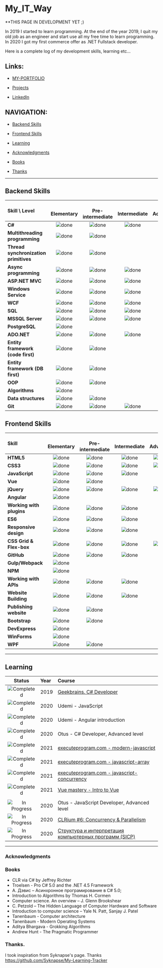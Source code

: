 # My_IT_Way

**THIS PAGE IN DEVELOPMENT YET ;)

In 2019 I started to learn programming. At the end of the year 2019, I quit my old job as an engineer and start use all my free time to learn programming. In 2020 I got my first commerce offer as .NET Fullstack developer.

Here is a complete log of my development skills, learning etc...

## Links:
- [MY-PORTFOLIO](https://yadi.sk/i/rx_sSmMs6U_quQ)

- [Projects](https://github.com/kvarlamov)

- [LinkedIn](https://www.linkedin.com/in/konstantin-varlamov-a031b2195?lipi=urn%3Ali%3Apage%3Ad_flagship3_profile_view_base_contact_details%3BSdZt35eLT5imj3bVazq1ng%3D%3D)

## NAVIGATION:
- [Backend Skills](https://github.com/kvarlamov/My_IT_Way/blob/master/README.md#backend-skills)

- [Frontend Skills](https://github.com/kvarlamov/My_IT_Way/blob/master/README.md#frontend-skills)

- [Learning](https://github.com/kvarlamov/My_IT_Way/blob/master/README.md#learning)

- [Acknowledgments](https://github.com/kvarlamov/My_IT_Way/blob/master/README.md#acknowledgments)

- [Books](https://github.com/kvarlamov/My_IT_Way/blob/master/README.md#books)

- [Thanks](https://github.com/kvarlamov/My_IT_Way/blob/master/README.md#thanks)

----
[//]: # (Status images)

[done]: https://user-images.githubusercontent.com/29199184/32275438-8385f5c0-bf0b-11e7-9406-42265f71e2bd.png "Done"

## Backend Skills
|               Skill \ Level         | <br>Elementary    | <br>Pre-intermediate   | <br>Intermediate | <br>Advanced     | <br>Expert       |
|:----------------------------------- |:-----------------:|:----------------------:|:----------------:|:----------------:|:----------------:|
|**C#**                               | ![done][done]     | ![done][done]          | ![done][done]    |                  |                  |
|**Multithreading programming**       | ![done][done]     | ![done][done]          |                  |                  |                  |
|**Thread synchronization primitives**| ![done][done]     | ![done][done]          |                  |                  |                  |
|**Async programming**                | ![done][done]     | ![done][done]          | ![done][done]    |                  |                  |
|**ASP.NET MVC**                      | ![done][done]     | ![done][done]          | ![done][done]    |                  |                  |
|**Windows Service**                  | ![done][done]     | ![done][done]          | ![done][done]    |                  |                  |
|**WCF**                              | ![done][done]     | ![done][done]          | ![done][done]    |                  |                  |
|**SQL**                              | ![done][done]     | ![done][done]          | ![done][done]    |                  |                  |
|**MSSQL Server**                     | ![done][done]     | ![done][done]          | ![done][done]    |                  |                  |
|**PostgreSQL**                       | ![done][done]     |                        |                  |                  |                  |
|**ADO.NET**                          | ![done][done]     | ![done][done]          | ![done][done]    |                  |                  |
|**Entity framework (code first)**    | ![done][done]     | ![done][done]          |                  |                  |                  |
|**Entity framework (DB first)**      | ![done][done]     | ![done][done]          |                  |                  |                  |
|**OOP**                              | ![done][done]     | ![done][done]          |                  |                  |                  |
|**Algorithms**                       | ![done][done]     |                        |                  |                  |                  |
|**Data structures**                  | ![done][done]     | ![done][done]          |                  |                  |                  |
|**Git**                              | ![done][done]     | ![done][done]          | ![done][done]    |                  |                  |


## Frontend Skills

|               Skill              | <br>Elementary    | <br>Pre-intermediate   | <br>Intermediate | <br>Advanced     | <br>Expert       |
|:-------------------------------- |:-----------------:|:----------------------:|:----------------:|:----------------:|:----------------:|
|**HTML5**                         | ![done][done]     | ![done][done]          | ![done][done]    | ![done][done]    |                  |
|**CSS3**                          | ![done][done]     | ![done][done]          | ![done][done]    | ![done][done]    |                  |
|**JavaScript**                    | ![done][done]     | ![done][done]          | ![done][done]    |                  |                  |
|**Vue**                           | ![done][done]     | ![done][done]          |                  |                  |                  |
|**jQuery**                        | ![done][done]     | ![done][done]          | ![done][done]    | ![done][done]    |                  |
|**Angular**                       | ![done][done]     |                        |                  |                  |                  |
|**Working with plugins**          | ![done][done]     | ![done][done]          | ![done][done]    |                  |                  |
|**ES6**                           | ![done][done]     | ![done][done]          | ![done][done]    |                  |                  |
|**Responsive design**             | ![done][done]     | ![done][done]          | ![done][done]    |                  |                  |
|**CSS Grid & Flex-box**           | ![done][done]     | ![done][done]          | ![done][done]    | ![done][done]    |                  |
|**GitHub**                        | ![done][done]     | ![done][done]          | ![done][done]    |                  |                  |
|**Gulp/Webpack**                  | ![done][done]     |                        |                  |                  |                  |
|**NPM**                           | ![done][done]     |                        |                  |                  |                  |
|**Working with APIs**             | ![done][done]     | ![done][done]          | ![done][done]    |                  |                  |
|**Website Building**              | ![done][done]     | ![done][done]          | ![done][done]    |                  |                  |
|**Publishing website**            | ![done][done]     | ![done][done]          |                  |                  |                  |
|**Bootstrap**                     | ![done][done]     | ![done][done]          |                  |                  |                  |
|**DevExpress**                    | ![done][done]     |                        |                  |                  |                  |
|**WinForms**                      | ![done][done]     |                        |                  |                  |                  |
|**WPF**                           | ![done][done]     | ![done][done]          |                  |                  |                  |

----

## Learning

[//]: # (Status images)

[Completed]: https://user-images.githubusercontent.com/29199184/32275438-8385f5c0-bf0b-11e7-9406-42265f71e2bd.png "Completed"
[In Progress]: https://user-images.githubusercontent.com/29199184/34462881-7305ddac-ee4d-11e7-9b57-589424820da4.png "In Progress"
[Soon]: https://user-images.githubusercontent.com/29199184/34462916-d5c37bd4-ee4d-11e7-9f4a-d57f2243281b.png "Soon"

|            Status           |   Year     | Course                                                          |
|:---------------------------:|:-----------|:----------------------------------------------------------------|
| ![Completed][Completed]     | 2019       | [Geekbrains. C# Developer]                                      |
| ![Completed][Completed]     | 2020       | Udemi - JavaScript                                              |
| ![Completed][Completed]     | 2020       | Udemi - Angular introduction                                    |
| ![Completed][Completed]     | 2020       | Otus - C# Developer,  Advanced level                            |
| ![Completed][Completed]     | 2021       | [executeprogram.com - modern-javascript]                        |
| ![Completed][Completed]     | 2021       | [executeprogram.com - javascript-array]                         |
| ![Completed][Completed]     | 2021       | [executeprogram.com - javascript-concurrency]                   |
| ![Completed][Completed]     | 2021       | [Vue mastery - Intro to Vue]                                    |
|                             |            |                                                                 |
| ![In Progress][In Progress] | 2020       | Otus - JavaScript Developer,  Advanced level                    |
| ![In Progress][In Progress] | 2020       | [CLRium #6: Concurrency & Parallelism]                          |
| ![In Progress][In Progress] | 2020       | [Структура и интерпретация компьютерных программ (SICP)]        |

[//]: # (Reference links to courses)

[Geekbrains. C# Developer]: https://geekbrains.ru/professions/microsoft_developer
[CLRium #6: Concurrency & Parallelism]:https://www.youtube.com/watch?v=g-PgS86joD8&list=PLBwwJL9lzKMY9Fpk1DAscywid1Xshp9NL&index=1 
[Структура и интерпретация компьютерных программ (SICP)]:https://ru.hexlet.io/courses/sicp
[executeprogram.com - modern-javascript]:https://www.executeprogram.com/courses/modern-javascript
[executeprogram.com - javascript-array]:https://www.executeprogram.com/courses/javascript-array
[executeprogram.com - javascript-concurrency]:https://www.executeprogram.com/courses/javascript-concurrency
[Vue mastery - Intro to Vue]:https://www.vuemastery.com/courses/intro-to-vue-js/
----

### Acknowledgments

### Books
- CLR via C# by Jeffrey Richter
- Troelsen - Pro C# 5.0 and the .NET 4.5 Framework
- А. Дэвис – Асинхронное програмирование в C# 5.0;
- Introduction to Algorithms by Thomas H. Cormen
- Computer science. An overview – J. Glenn Brookshear
- C. Petzold – The Hidden Language of Computer Hardware and Software
- Introduction to computer science – Yale N. Patt, Sanjay J. Patel
- Tanenbaum - Computer architecture
- Tanenbaum - Modern Operating Systems
- Aditya Bhargava - Grokking Algorithms
- Andrew Hunt - The Pragmatic Programmer

### Thanks.
I took inspiration from Syknapse's page. Thanks 
https://github.com/Syknapse/My-Learning-Tracker
